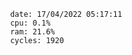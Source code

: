 

                date: 17/04/2022 05:17:11
                cpu: 0.1%
                ram: 21.6%
                cycles: 1920

                         